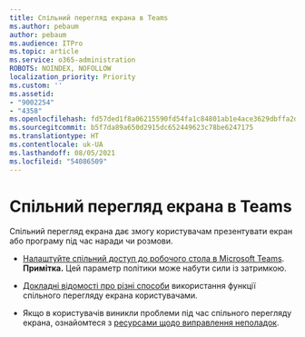 ```yaml
---
title: Спільний перегляд екрана в Teams
ms.author: pebaum
author: pebaum
ms.audience: ITPro
ms.topic: article
ms.service: o365-administration
ROBOTS: NOINDEX, NOFOLLOW
localization_priority: Priority
ms.custom: ''
ms.assetid:
- "9002254"
- "4358"
ms.openlocfilehash: fd57ded1f8a06215590fd54fa1c84801ab1e4ace3629dbffa2d08026139a96fd
ms.sourcegitcommit: b5f7da89a650d2915dc652449623c78be6247175
ms.translationtype: HT
ms.contentlocale: uk-UA
ms.lasthandoff: 08/05/2021
ms.locfileid: "54086509"
---
```

# <a name="screen-sharing-with-teams"></a>Спільний перегляд екрана в Teams

Спільний перегляд екрана дає змогу користувачам презентувати екран або програму під час наради чи розмови.

- [Налаштуйте спільний доступ до робочого стола в Microsoft Teams](https://docs.microsoft.com/microsoftteams/configure-desktop-sharing). **Примітка.** Цей параметр політики може набути сили із затримкою. 

- [Докладні відомості про різні способи](https://docs.microsoft.com/microsoftteams/meeting-policies-in-teams#meeting-policy-settings---content-sharing) використання функції спільного перегляду екрана користувачами. 

- Якщо в користувачів виникли проблеми під час спільного перегляду екрана, ознайомтеся з [ресурсами щодо виправлення неполадок](https://docs.microsoft.com/microsoftteams/connectivity-issues). 
